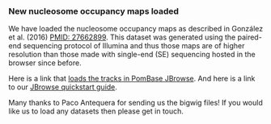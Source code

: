 ### New nucleosome occupancy maps loaded
<!-- newsfeed_thumbnail: browser.png -->

We have loaded the nucleosome occupancy maps as described in González et al. (2016) [PMID: 27662899](https://www.ncbi.nlm.nih.gov/pubmed/?term=27662899). This dataset was generated using the paired-end sequencing protocol of Illumina and thus those maps are of higher resolution than those made with single-end (SE) sequencing hosted in the browser since before.

Here is a link that [loads the tracks in PomBase JBrowse](https://www.pombase.org/jbrowse/?loc=II%3A2751621..2767510&tracks=Forward%20strand%20features%2CReverse%20strand%20features%2Cnucleosome%20positioning%20during%20vegetative%20growth%3B%20repeat%201%20-%20Gonz%C3%A1lez%20et%20al.%20%282016%29%2Cnucleosome%20positioning%20during%20vegetative%20growth%3B%20repeat%202%20-%20Gonz%C3%A1lez%20et%20al.%20%282016%29%2CDNA%20sequence&highlight=).
And here is a link to our [JBrowse quickstart guide](https://www.pombase.org/documentation/JBrowse_quick_start).

Many thanks to Paco Antequera for sending us the bigwig files! If you would like us to load any datasets then please get in touch.


